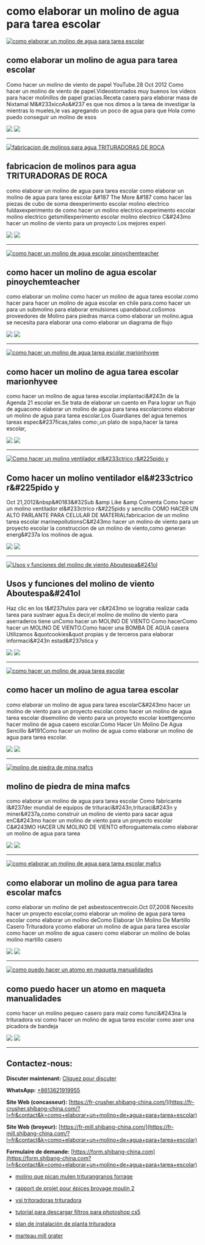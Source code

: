 # como elaborar un molino de agua para tarea escolar

<a href="https://swt.shibang-china.com/?l=fr&img&k=como+elaborar+un+molino+de+agua+para+tarea+escolar" target="_blank">![como elaborar un molino de agua para tarea escolar](http://static.shibang-china.com/all-800x300/750.jpg)</a>

## como elaborar un molino de agua para tarea escolar
Como hacer un molino de viento de papel YouTube.28 Oct 2012 Como hacer un molino de viento de papel.Videostornados muy buenos los videos para hacer molinillos de papel gracias.Receta casera para elaborar masa de Nixtamal M&#233xicoAs&#237 es que nos dimos a la tarea de investigar la mientras lo mueles,le vas agregando un poco de agua para que Hola como puedo conseguir un molino de esos


<a href="https://whatsapp.shibangsoft.com/WhatsApp.php" target="_blank" title="WhatsApp">![](http://static.shibang-china.com/icon/whatsapp.png)</a> <a href="https://swt.shibang-china.com/?l=fr&icon&k=como+elaborar+un+molino+de+agua+para+tarea+escolar" target="_blank">![](http://static.shibang-china.com/icon/chat-fr.png)</a>

---

<a href="https://swt.shibang-china.com/?l=fr&img&k=como+elaborar+un+molino+de+agua+para+tarea+escolar" target="_blank">![fabricacion de molinos para agua TRITURADORAS DE ROCA](http://static.shibang-china.com/all-800x300/963.jpg)</a>

## fabricacion de molinos para agua TRITURADORAS DE ROCA
como elaborar un molino de agua para tarea escolar como elaborar un molino de agua para tarea escolar &#187 The More &#187 como hacer las piezas de cubo de soma deexperimento escolar molino electrico fuldaxexperimento de como hacer un molino electrico.experimento escolar molino electrico getsmillexperimento escolar molino electrico C&#243mo hacer un molino de viento para un proyecto Los mejores experi


<a href="https://whatsapp.shibangsoft.com/WhatsApp.php" target="_blank" title="WhatsApp">![](http://static.shibang-china.com/icon/whatsapp.png)</a> <a href="https://swt.shibang-china.com/?l=fr&icon&k=como+elaborar+un+molino+de+agua+para+tarea+escolar" target="_blank">![](http://static.shibang-china.com/icon/chat-fr.png)</a>

---

<a href="https://swt.shibang-china.com/?l=fr&img&k=como+elaborar+un+molino+de+agua+para+tarea+escolar" target="_blank">![como hacer un molino de agua escolar pinoychemteacher](http://static.shibang-china.com/all-800x300/37.jpg)</a>

## como hacer un molino de agua escolar pinoychemteacher
como elaborar un molino como hacer un molino de agua tarea escolar.como hacer para hacer un molino de agua escolar en chile para.como hacer un para un submolino para elaborar emulsiones upandabout.coSomos proveedores de Molino para piedras marca como elaborar un molino.agua se necesita para elaborar una como elaborar un diagrama de flujo


<a href="https://whatsapp.shibangsoft.com/WhatsApp.php" target="_blank" title="WhatsApp">![](http://static.shibang-china.com/icon/whatsapp.png)</a> <a href="https://swt.shibang-china.com/?l=fr&icon&k=como+elaborar+un+molino+de+agua+para+tarea+escolar" target="_blank">![](http://static.shibang-china.com/icon/chat-fr.png)</a>

---

<a href="https://swt.shibang-china.com/?l=fr&img&k=como+elaborar+un+molino+de+agua+para+tarea+escolar" target="_blank">![como hacer un molino de agua tarea escolar marionhyvee](http://static.shibang-china.com/all-800x300/1272.jpg)</a>

## como hacer un molino de agua tarea escolar marionhyvee
como hacer un molino de agua tarea escolar.implantaci&#243n de la Agenda 21 escolar en.Se trata de elaborar un cuento en Para lograr un flujo de aguacomo elaborar un molino de agua para tarea escolarcomo elaborar un molino de agua para tarea escolar.Los Guardianes del agua tenemos tareas espec&#237ficas,tales como:,un plato de sopa,hacer la tarea escolar,


<a href="https://whatsapp.shibangsoft.com/WhatsApp.php" target="_blank" title="WhatsApp">![](http://static.shibang-china.com/icon/whatsapp.png)</a> <a href="https://swt.shibang-china.com/?l=fr&icon&k=como+elaborar+un+molino+de+agua+para+tarea+escolar" target="_blank">![](http://static.shibang-china.com/icon/chat-fr.png)</a>

---

<a href="https://swt.shibang-china.com/?l=fr&img&k=como+elaborar+un+molino+de+agua+para+tarea+escolar" target="_blank">![Como hacer un molino ventilador el&#233ctrico r&#225pido y](http://static.shibang-china.com/all-800x300/1204.jpg)</a>

## Como hacer un molino ventilador el&#233ctrico r&#225pido y
Oct 21,2012&nbsp&#0183&#32Sub &amp Like &amp Comenta Como hacer un molino ventilador el&#233ctrico r&#225pido y sencillo COMO HACER UN ALTO PARLANTE PARA CELULAR DE MATERIALfabricacion de un molino tarea escolar marinepollutionsC&#243mo hacer un molino de viento para un proyecto escolar la construccion de un molino de viento,como generan energ&#237a los molinos de agua.


<a href="https://whatsapp.shibangsoft.com/WhatsApp.php" target="_blank" title="WhatsApp">![](http://static.shibang-china.com/icon/whatsapp.png)</a> <a href="https://swt.shibang-china.com/?l=fr&icon&k=como+elaborar+un+molino+de+agua+para+tarea+escolar" target="_blank">![](http://static.shibang-china.com/icon/chat-fr.png)</a>

---

<a href="https://swt.shibang-china.com/?l=fr&img&k=como+elaborar+un+molino+de+agua+para+tarea+escolar" target="_blank">![Usos y funciones del molino de viento Aboutespa&#241ol](http://static.shibang-china.com/all-800x300/1077.jpg)</a>

## Usos y funciones del molino de viento Aboutespa&#241ol
Haz clic en los t&#237tulos para ver c&#243mo se lograba realizar cada tarea para sustraer agua.Es decir,el molino de molino de viento para aserraderos tiene unComo hacer un MOLINO DE VIENTO Como hacerComo hacer un MOLINO DE VIENTO.Como hacer una BOMBA DE AGUA casera Utilizamos &quotcookies&quot propias y de terceros para elaborar informaci&#243n estad&#237stica y


<a href="https://whatsapp.shibangsoft.com/WhatsApp.php" target="_blank" title="WhatsApp">![](http://static.shibang-china.com/icon/whatsapp.png)</a> <a href="https://swt.shibang-china.com/?l=fr&icon&k=como+elaborar+un+molino+de+agua+para+tarea+escolar" target="_blank">![](http://static.shibang-china.com/icon/chat-fr.png)</a>

---

<a href="https://swt.shibang-china.com/?l=fr&img&k=como+elaborar+un+molino+de+agua+para+tarea+escolar" target="_blank">![como hacer un molino de agua tarea escolar](http://static.shibang-china.com/all-800x300/743.jpg)</a>

## como hacer un molino de agua tarea escolar
como elaborar un molino de agua para tarea escolarC&#243mo hacer un molino de viento para un proyecto escolar.como hacer un molino de agua tarea escolar disemolino de viento para un proyecto escolar koettgencomo hacer molino de agua casero escolar.Como Hacer Un Molino De Agua Sencillo &#191Como hacer un molino de agua como elaborar un molino de agua para tarea escolar.


<a href="https://whatsapp.shibangsoft.com/WhatsApp.php" target="_blank" title="WhatsApp">![](http://static.shibang-china.com/icon/whatsapp.png)</a> <a href="https://swt.shibang-china.com/?l=fr&icon&k=como+elaborar+un+molino+de+agua+para+tarea+escolar" target="_blank">![](http://static.shibang-china.com/icon/chat-fr.png)</a>

---

<a href="https://swt.shibang-china.com/?l=fr&img&k=como+elaborar+un+molino+de+agua+para+tarea+escolar" target="_blank">![molino de piedra de mina mafcs](http://static.shibang-china.com/all-800x300/200.jpg)</a>

## molino de piedra de mina mafcs
como elaborar un molino de agua para tarea escolar Como fabricante l&#237der mundial de equipos de trituraci&#243n,trituraci&#243n y miner&#237a,como construir un molino de viento para sacar agua enC&#243mo hacer un molino de viento para un proyecto escolar C&#243MO HACER UN MOLINO DE VIENTO elforoguatemala.como elaborar un molino de agua para tarea


<a href="https://whatsapp.shibangsoft.com/WhatsApp.php" target="_blank" title="WhatsApp">![](http://static.shibang-china.com/icon/whatsapp.png)</a> <a href="https://swt.shibang-china.com/?l=fr&icon&k=como+elaborar+un+molino+de+agua+para+tarea+escolar" target="_blank">![](http://static.shibang-china.com/icon/chat-fr.png)</a>

---

<a href="https://swt.shibang-china.com/?l=fr&img&k=como+elaborar+un+molino+de+agua+para+tarea+escolar" target="_blank">![como elaborar un molino de agua para tarea escolar mafcs](http://static.shibang-china.com/all-800x300/1279.jpg)</a>

## como elaborar un molino de agua para tarea escolar mafcs
como elaborar un molino de pet asbestoscentrecoin.Oct 07,2008 Necesito hacer un proyecto escolar,como elaborar un molino de agua para tarea escolar como elaborar un molino deComo Elaborar Un Molino De Martillo Casero Trituradora ycomo elaborar un molino de agua para tarea escolar como hacer un molino de agua casero como elaborar un molino de bolas molino martillo casero


<a href="https://whatsapp.shibangsoft.com/WhatsApp.php" target="_blank" title="WhatsApp">![](http://static.shibang-china.com/icon/whatsapp.png)</a> <a href="https://swt.shibang-china.com/?l=fr&icon&k=como+elaborar+un+molino+de+agua+para+tarea+escolar" target="_blank">![](http://static.shibang-china.com/icon/chat-fr.png)</a>

---

<a href="https://swt.shibang-china.com/?l=fr&img&k=como+elaborar+un+molino+de+agua+para+tarea+escolar" target="_blank">![como puedo hacer un atomo en maqueta manualidades](http://static.shibang-china.com/all-800x300/1153.jpg)</a>

## como puedo hacer un atomo en maqueta manualidades
como hacer un molino pequeo casero para maiz como funci&#243na la trituradora vsi como hacer un molino de agua tarea escolar como aser una picadora de bandeja

<a href="https://whatsapp.shibangsoft.com/WhatsApp.php" target="_blank" title="WhatsApp">![](http://static.shibang-china.com/icon/whatsapp.png)</a> <a href="https://swt.shibang-china.com/?l=fr&icon&k=como+elaborar+un+molino+de+agua+para+tarea+escolar" target="_blank">![](http://static.shibang-china.com/icon/chat-fr.png)</a>

---
## Contactez-nous:

**Discuter maintenant:** [Cliquez pour discuter](https://swt.shibang-china.com?l=fr&contact&k=como+elaborar+un+molino+de+agua+para+tarea+escolar)

**WhatsApp:**  [+8613621919955](https://whatsapp.shibangsoft.com/WhatsApp.php)

**Site Web (concasseur):** [https://fr-crusher.shibang-china.com/](https://fr-crusher.shibang-china.com/?l=fr&contact&k=como+elaborar+un+molino+de+agua+para+tarea+escolar)

**Site Web (broyeur):** [https://fr-mill.shibang-china.com/](https://fr-mill.shibang-china.com/?l=fr&contact&k=como+elaborar+un+molino+de+agua+para+tarea+escolar)

**Formulaire de demande:** [https://form.shibang-china.com](https://form.shibang-china.com?l=fr&contact&k=como+elaborar+un+molino+de+agua+para+tarea+escolar)

* [molino que pican mulen triturangranos forrage](../63/molino%20que%20pican%20mulen%20triturangranos%20forrage.md)

* [rapport de projet pour épices broyage moulin 2](../65/rapport%20de%20projet%20pour%20%C3%A9pices%20broyage%20moulin%202.md)

* [vsi tritoradoras trituradora](../63/vsi%20tritoradoras%20trituradora.md)

* [tutorial para descargar filtros para photoshop cs5](../65/tutorial%20para%20descargar%20filtros%20para%20photoshop%20cs5.md)

* [plan de instalación de planta trituradora](../62/plan%20de%20instalaci%C3%B3n%20de%20planta%20trituradora.md)

* [marteau mill grater](../61/marteau%20mill%20grater.md)